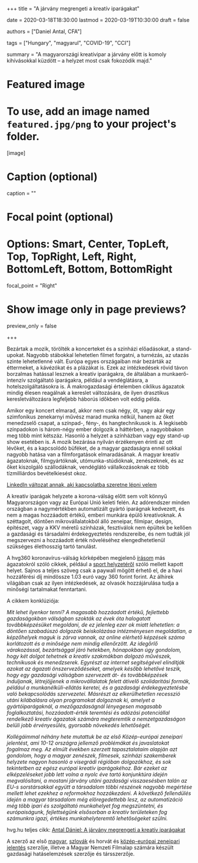 +++
title = "A járvány megrengeti a kreatív iparágakat"

date = 2020-03-18T18:30:00
lastmod = 2020-03-19T10:30:00
draft = false

authors = ["Daniel Antal, CFA"]

tags = ["Hungary", "magyarul", "COVID-19", "CCI"]

summary = "A magyarországi kreatívipar a járvány előtt is komoly kihívásokkal küzdött – a helyzet most csak fokozódik majd."

# Featured image
# To use, add an image named `featured.jpg/png` to your project's folder. 
[image]
  # Caption (optional)
  caption = ""

  # Focal point (optional)
  # Options: Smart, Center, TopLeft, Top, TopRight, Left, Right, BottomLeft, Bottom, BottomRight
  focal_point = "Right"

  # Show image only in page previews?
  preview_only = false

+++

Bezártak a mozik, törölték a koncerteket és a színházi előadásokat, a stand-upokat. Nagyobb stábokkal lehetetlen filmet forgatni, a turnézás, az utazás szinte lehetetlenné vált. Európa egyes országaiban már bezárták az éttermeket, a kávézókat és a plázákat is. Ezek az intézkedések rövid távon borzalmas hatással lesznek a kreatív iparágakra, de általában a munkaerő-intenzív szolgáltató iparágakra, például a vendéglátásra, a hotelszolgáltatásokra is. A makrogazdasági értelemben ciklikus ágazatok mindig élesen reagálnak a kereslet változására, de ilyen drasztikus keresletváltozásra legfeljebb háborús időkben volt eddig példa.

Amikor egy koncert elmarad, akkor nem csak négy, öt, vagy akár egy szimfonikus zenekarnyi művész marad munka nélkül, hanem az őket menedzselő csapat, a színpad-, fény-, és hangtechnikusok is. A legkisebb színpadokon is három-négy ember dolgozik a háttérben, a nagyobbakon meg több mint kétszáz. Hasonló a helyzet a színházban vagy egy stand-up show esetében is. A mozik bezárása nyilván érzékenyen érinti az ott lévőket, és a kapcsolódó büféket, de a magyar gazdaságra ennél sokkal nagyobb hatása van a filmforgatások elmaradásának. A magyar kreatív ágazatoknak, filmgyártóknak, utómunka-stúdióknak, zenészeknek, és az őket kiszolgáló szállodáknak, vendéglátó vállalkozásoknak ez több tízmilliárdos bevételkiesést okoz.

[LinkedIn változat annak, aki kapcsolatba szeretne lépni velem](
https://www.linkedin.com/pulse/j%C3%A1rv%C3%A1ny-megrengeti-kreat%C3%ADv-ipar%C3%A1gakat-d%C3%A1niel-antal/)

A kreatív iparágak helyzete a korona-válság előtt sem volt könnyű Magyarországon vagy az Európai Unió keleti felén. Az adórendszer minden országban a nagymértékben automatizált gyártó iparágnak kedvezett, és nem a magas hozzáadott értékű, emberi munkára épülő kreatívoknak. A széttagolt, döntően mikrovállalatokból álló zeneipar, filmipar, design, építészet, vagy a KKV méretű színházak, fesztiválok nem épültek be kellően a gazdasági és társadalmi érdekegyeztetés rendszereibe, és nem tudták jól megszervezni a hozzáadott érték növeléséhez elengedhetetlenül szükséges élethosszig tartó tanulást.

A hvg360 koronavírus-válság körképében megjelenő [írásom](https://hvg.hu/360/20200318_Antal_Daniel_A_jarvany_megrengeti_a_kreativ_iparagakat) más ágazatokról szóló cikkek, például a [sport helyzetéről](https://hvg.hu/360/202012__lefujt_focieb__tokioi_olimpia__virusfelelmek__zarodo_korben) szóló mellett kapott helyet. Sajnos a teljes szöveg csak a paywall mögött érhető el, de a havi hozzáférési díj mindössze 1.03 euró vagy 360 forint forint. Az álhírek világában csak az ilyen intézkedések, az olvasók hozzájárulása tudja a minőségi tartalmakat fenntartani.

A cikkem konklúziója:

_Mit lehet ilyenkor tenni? A magasabb hozzáadott értékű, fejlettebb gazdaságokban válságban szokták az évek óta halogatott továbbképzésüket megoldani, de ez jelenleg ezer ok miatt lehetetlen: a döntően szabadúszó dolgozók beiskolázása intézményesen megoldatlan, a képzőhelyek maguk is zárva vannak, az online elérhető képzések száma korlátozott és a minősége nem mindig ellenőrzött. Az idegőrlő várakozással, bezártsággal járó hetekben, hónapokban úgy gondolom, hogy két dolgot tehetnek a kreatív szakmákban dolgozó művészek, technikusok és menedzserek. Egyrészt az internet segítségével elindítják azokat az ágazati önszerveződéseket, amelyek később lehetővé teszik, hogy egy gazdasági válságban szervezett át- és továbbképzések induljanak, létrejöjjenek a mikrovállalatok felett átívelő szolidaritási formák, például a munkanélküli-ellátás keretei, és a gazdasági érdekegyeztetésbe való bekapcsolódás szervezetei. Másrészt az elkerülhetetlen recesszió utáni kilábalásra olyan programokat dolgoznak ki, amelyet a gyártóiparágaknál, a mezőgazdaságnál lényegesen magasabb foglalkoztatási, hozzáadott-érték teremtési és adózási potenciállal rendelkező kreatív ágazatok számára megteremtik a nemzetgazdaságon belüli jobb érvényesülés, gyorsabb növekedés lehetőségét._

_Kollégáimmal néhány hete mutattuk be az első Közép-európai zeneipari jelentést, ami 10-12 országra jellemző problémákat és javaslatokat fogalmaz meg. Az elmúlt években szerzett tapasztalataim alapján azt gondolom, hogy a magyar zenészek, filmesek, színházi szakemberek helyzete nagyon hasonló a visegrádi régióban dolgozókhoz, és sok tekintetben az egész európai kreatív iparágakéhoz. Bár ezeket az elképzeléseket jobb lett volna a nyolc éve tartó konjunktúra idején megvalósítani, a mostani járvány utáni gazdasági visszaesésben talán az EU-s sorstársakkal együtt a társadalom többi részének nagyobb megértése mellett lehet ezekhez a reformokhoz hozzákezdeni. A következő fellendülés idején a magyar társadalom még elöregedettebb lesz, az automatizáció még több ipari és szolgáltató munkahelyet fog megszüntetni, és európaiságunk, fejlettségünk elsősorban a kreatív területeken fog számunkra igazi, értékes munkahelyteremtő lehetőségeket szülni._

hvg.hu teljes cikk: [Antal Dániel: A járvány megrengeti a kreatív iparágakat](https://hvg.hu/360/20200318_Antal_Daniel_A_jarvany_megrengeti_a_kreativ_iparagakat)

A szerző az első [magyar](/publication/hungary_music_industry_2014/), [szlovák](/publication/slovak_music_industry_2019/) és horvát és [közép-európai zeneipari jelentés](/publication/ceereport_2020/) szerzője, illetve a Magyar Nemzeti Filmalap számára készült gazdasági hatáselemzések szerzője és társszerzője.


